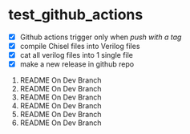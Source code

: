 # test_github_actions

- [x] Github actions trigger only when _push with a tag_
- [x] compile Chisel files into Verilog files
- [x] cat all verilog files into 1 single file
- [x] make a new release in github repo

1. README On Dev Branch
2. README On Dev Branch
3. README On Dev Branch
4. README On Dev Branch
5. README On Dev Branch
4. README On Dev Branch
